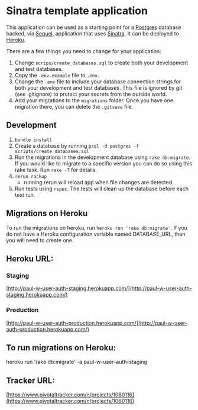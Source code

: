 # Sinatra template application

This application can be used as a starting point for a [Postgres](http://www.postgresql.org/)
database backed, via [Sequel](http://sequel.jeremyevans.net/), application that uses
[Sinatra](http://www.sinatrarb.com/). It can be deployed to [Heroku](https://www.heroku.com/).

There are a few things you need to change for your application:

1. Change `scrips/create_databases.sql` to create both your development and test databases.
1. Copy the `.env.example` file to `.env`.
1. Change the `.env` file to include your database connection strings for both your development
and test databases. This file is ignored by git (see .gitignore) to protect your secrets
from the outside world.
1. Add your migrations to the `migrations` folder. Once you have one migration there, you can
delete the `.gitsave` file.

## Development
1. `bundle install`
1. Create a database by running `psql -d postgres -f scripts/create_databases.sql`
1. Run the migrations in the development database using `rake db:migrate`. If you would
like to migrate to a specific version you can do so using this rake task. Run `rake -T` for
details.
1. `rerun rackup`
    * running rerun will reload app when file changes are detected
1. Run tests using `rspec`. The tests will clean up the database before each test run.

## Migrations on Heroku
To run the migrations on heroku, run `heroku run 'rake db:migrate'`. If you
do not have a Heroku configuration variable named DATABASE_URL, then you will need to create one.

## Heroku URL:

### Staging
[http://paul-w-user-auth-staging.herokuapp.com/](http://paul-w-user-auth-staging.herokuapp.com/)

### Production
[http://paul-w-user-auth-production.herokuapp.com/](http://paul-w-user-auth-production.herokuapp.com/)



## To run migrations on Heroku:
heroku run 'rake db:migrate' -a paul-w-user-auth-staging

## Tracker URL:
[https://www.pivotaltracker.com/n/projects/1060116](https://www.pivotaltracker.com/n/projects/1060116)

